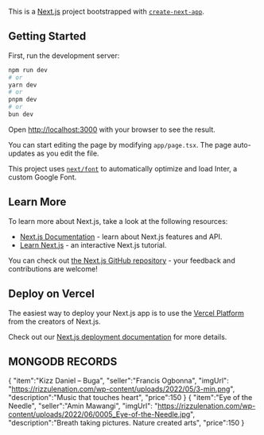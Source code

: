 This is a [Next.js](https://nextjs.org/) project bootstrapped with [`create-next-app`](https://github.com/vercel/next.js/tree/canary/packages/create-next-app).

## Getting Started

First, run the development server:

```bash
npm run dev
# or
yarn dev
# or
pnpm dev
# or
bun dev
```

Open [http://localhost:3000](http://localhost:3000) with your browser to see the result.

You can start editing the page by modifying `app/page.tsx`. The page auto-updates as you edit the file.

This project uses [`next/font`](https://nextjs.org/docs/basic-features/font-optimization) to automatically optimize and load Inter, a custom Google Font.

## Learn More

To learn more about Next.js, take a look at the following resources:

- [Next.js Documentation](https://nextjs.org/docs) - learn about Next.js features and API.
- [Learn Next.js](https://nextjs.org/learn) - an interactive Next.js tutorial.

You can check out [the Next.js GitHub repository](https://github.com/vercel/next.js/) - your feedback and contributions are welcome!

## Deploy on Vercel

The easiest way to deploy your Next.js app is to use the [Vercel Platform](https://vercel.com/new?utm_medium=default-template&filter=next.js&utm_source=create-next-app&utm_campaign=create-next-app-readme) from the creators of Next.js.

Check out our [Next.js deployment documentation](https://nextjs.org/docs/deployment) for more details.

## MONGODB RECORDS
{
    "item":"Kizz Daniel – Buga",
    "seller":"Francis Ogbonna",
    "imgUrl": "https://rizzulenation.com/wp-content/uploads/2022/05/3-min.png",
    "description":"Music that touches heart",
    "price":150
  }
{
    "item":"Eye of the Needle",
    "seller":"Amin Mawangi",
    "imgUrl": "https://rizzulenation.com/wp-content/uploads/2022/06/0005_Eye-of-the-Needle.jpg",
    "description":"Breath taking pictures. Nature created arts",
    "price":150
  }